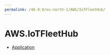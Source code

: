 ```yaml
---
permalink: /48.0.0/eu-north-1/AWS/IoTFleetHub/
---
```


# AWS.IoTFleetHub



* [Application](Application.md)